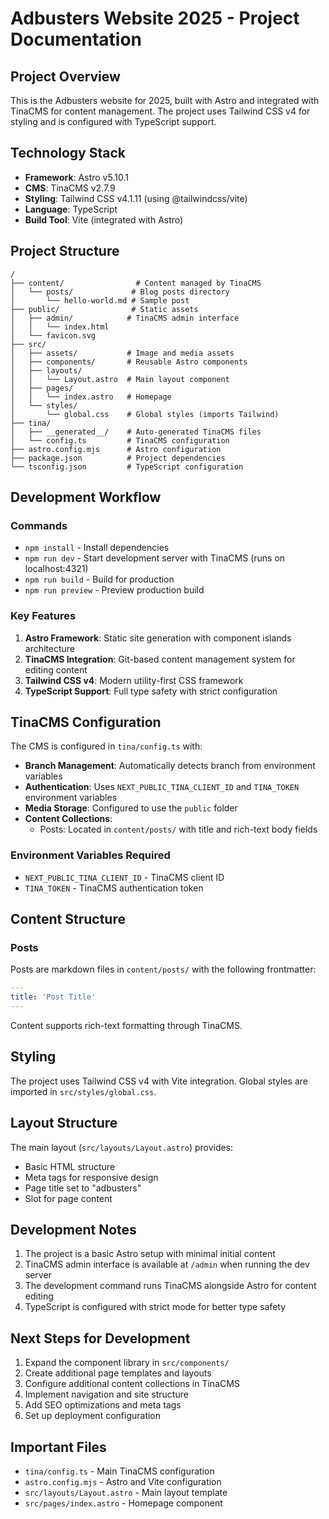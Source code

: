 # Adbusters Website 2025 - Project Documentation

## Project Overview

This is the Adbusters website for 2025, built with Astro and integrated with TinaCMS for content management. The project uses Tailwind CSS v4 for styling and is configured with TypeScript support.

## Technology Stack

- **Framework**: Astro v5.10.1
- **CMS**: TinaCMS v2.7.9
- **Styling**: Tailwind CSS v4.1.11 (using @tailwindcss/vite)
- **Language**: TypeScript
- **Build Tool**: Vite (integrated with Astro)

## Project Structure

```
/
├── content/                # Content managed by TinaCMS
│   └── posts/             # Blog posts directory
│       └── hello-world.md # Sample post
├── public/                # Static assets
│   ├── admin/            # TinaCMS admin interface
│   │   └── index.html
│   └── favicon.svg
├── src/
│   ├── assets/           # Image and media assets
│   ├── components/       # Reusable Astro components
│   ├── layouts/
│   │   └── Layout.astro  # Main layout component
│   ├── pages/
│   │   └── index.astro   # Homepage
│   └── styles/
│       └── global.css    # Global styles (imports Tailwind)
├── tina/
│   ├── __generated__/    # Auto-generated TinaCMS files
│   └── config.ts         # TinaCMS configuration
├── astro.config.mjs      # Astro configuration
├── package.json          # Project dependencies
└── tsconfig.json         # TypeScript configuration
```

## Development Workflow

### Commands

- `npm install` - Install dependencies
- `npm run dev` - Start development server with TinaCMS (runs on localhost:4321)
- `npm run build` - Build for production
- `npm run preview` - Preview production build

### Key Features

1. **Astro Framework**: Static site generation with component islands architecture
2. **TinaCMS Integration**: Git-based content management system for editing content
3. **Tailwind CSS v4**: Modern utility-first CSS framework
4. **TypeScript Support**: Full type safety with strict configuration

## TinaCMS Configuration

The CMS is configured in `tina/config.ts` with:

- **Branch Management**: Automatically detects branch from environment variables
- **Authentication**: Uses `NEXT_PUBLIC_TINA_CLIENT_ID` and `TINA_TOKEN` environment variables
- **Media Storage**: Configured to use the `public` folder
- **Content Collections**:
  - Posts: Located in `content/posts/` with title and rich-text body fields

### Environment Variables Required

- `NEXT_PUBLIC_TINA_CLIENT_ID` - TinaCMS client ID
- `TINA_TOKEN` - TinaCMS authentication token

## Content Structure

### Posts
Posts are markdown files in `content/posts/` with the following frontmatter:

```yaml
---
title: 'Post Title'
---
```

Content supports rich-text formatting through TinaCMS.

## Styling

The project uses Tailwind CSS v4 with Vite integration. Global styles are imported in `src/styles/global.css`.

## Layout Structure

The main layout (`src/layouts/Layout.astro`) provides:
- Basic HTML structure
- Meta tags for responsive design
- Page title set to "adbusters"
- Slot for page content

## Development Notes

1. The project is a basic Astro setup with minimal initial content
2. TinaCMS admin interface is available at `/admin` when running the dev server
3. The development command runs TinaCMS alongside Astro for content editing
4. TypeScript is configured with strict mode for better type safety

## Next Steps for Development

1. Expand the component library in `src/components/`
2. Create additional page templates and layouts
3. Configure additional content collections in TinaCMS
4. Implement navigation and site structure
5. Add SEO optimizations and meta tags
6. Set up deployment configuration

## Important Files

- `tina/config.ts` - Main TinaCMS configuration
- `astro.config.mjs` - Astro and Vite configuration
- `src/layouts/Layout.astro` - Main layout template
- `src/pages/index.astro` - Homepage component